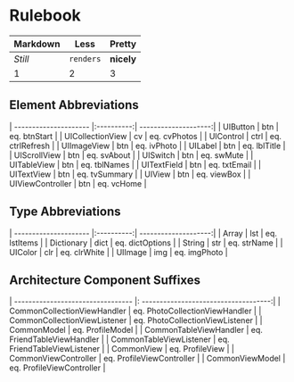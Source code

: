 # Rulebook

Markdown | Less | Pretty
--- | --- | ---
*Still* | `renders` | **nicely**
1 | 2 | 3


## Element Abbreviations

| --------------------- |:----------:| --------------------:|
| UIButton      		| btn		 | eq.	btnStart 		|
| UICollectionView    	| cv		 | eq.	cvPhotos 		|
| UIControl      		| ctrl		 | eq.	ctrlRefresh 	|
| UIImageView      		| btn		 | eq.	ivPhoto 		|
| UILabel      			| btn		 | eq.	lblTitle 		|
| UIScrollView      	| btn		 | eq.	svAbout 		|
| UISwitch      		| btn		 | eq.	swMute 			|
| UITableView      		| btn		 | eq.	tblNames 		|
| UITextField      		| btn		 | eq.	txtEmail 		|
| UITextView      		| btn		 | eq.	tvSummary 		|
| UIView      			| btn		 | eq.	viewBox 		|
| UIViewController  	| btn		 | eq.	vcHome 			|
	

##	Type Abbreviations

| --------------------- |:----------:| --------------------:|
| Array      			| lst		 | eq.	lstItems 		|
| Dictionary    		| dict		 | eq.	dictOptions 	|
| String      			| str		 | eq.	strName 		|
| UIColor      			| clr		 | eq.	clrWhite 		|
| UIImage      			| img		 | eq.	imgPhoto 		|

	
## Architecture Component Suffixes

| ---------------------------------	|: ------------------------------------:|
| CommonCollectionViewHandler      	| 	eq.	PhotoCollectionViewHandler 		|
| CommonCollectionViewListener     	|	eq.	PhotoCollectionViewListener 	|
| CommonModel      				   	| 	eq.	ProfileModel 					|
| CommonTableViewHandler      		| 	eq.	FriendTableViewHandler 			|
| CommonTableViewListener      		| 	eq.	FriendTableViewListener 		|
| CommonView      					| 	eq.	ProfileView 					|
| CommonViewController      		| 	eq.	ProfileViewController 			|
| CommonViewModel      				| eq.	ProfileViewController 			|